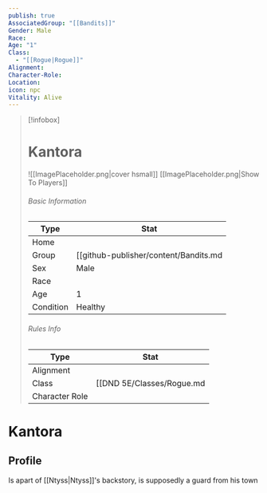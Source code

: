 ```yaml
---
publish: true
AssociatedGroup: "[[Bandits]]"
Gender: Male
Race: 
Age: "1"
Class:
  - "[[Rogue|Rogue]]"
Alignment: 
Character-Role: 
Location: 
icon: npc
Vitality: Alive
---
```




> [!infobox]
> # Kantora
> ![[ImagePlaceholder.png|cover hsmall]]
> [[ImagePlaceholder.png|Show To Players]]
> ###### Basic Information
> Type |  Stat |
> ---|---|
> Home |  |
> Group | [[github-publisher/content/Bandits.md|Bandits]] |
> Sex | Male |
> Race |  |
> Age | 1 |
> Condition | Healthy |
> ###### Rules Info
> Type |  Stat |
> ---|---|
> Alignment |  |
> Class | [[DND 5E/Classes/Rogue.md|Rogue]] |
> Character Role |  |

# Kantora
## Profile

Is apart of [[Ntyss|Ntyss]]'s backstory, is supposedly a guard from his town

